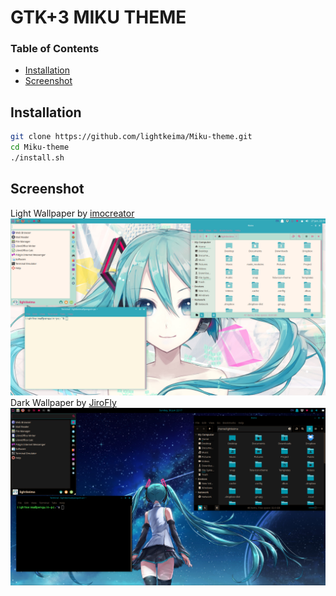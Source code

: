 # GTK+3 MIKU THEME 

### Table of Contents
* [Installation](#installation)
* [Screenshot](#screenshot)

## Installation

```bash
git clone https://github.com/lightkeima/Miku-theme.git
cd Miku-theme
./install.sh
```

## Screenshot

Light 
Wallpaper by [imocreator](https://www.deviantart.com/imocreator/art/Miku-Hatsune-V4X-Beta-Download-560850807)
![picture](miku-theme.png)
Dark 
Wallpaper by [JiroFly](https://www.pixiv.net/member.php?id=7291499)
![picture](miku-theme-dark.png)
